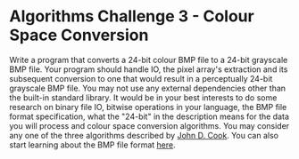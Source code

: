# Algorithms Challenge 3 - Colour Space Conversion

Write a program that converts a 24-bit colour BMP file to a 24-bit grayscale BMP file. Your program should handle IO, the pixel array's extraction 
and its subsequent conversion to one that would result in a perceptually 24-bit grayscale BMP file. You may not use any external dependencies 
other than the built-in standard library. It would be in your best interests to do some research on binary file IO, bitwise operations in your language, the BMP
file format specification, what the "24-bit" in the description means for the data you will process and colour space conversion algorithms. 
You may consider any one of the three algorithms  described by 
[John D. Cook](https://web.archive.org/web/20210930085419/https://www.johndcook.com/blog/2009/08/24/algorithms-convert-color-grayscale/). 
You can also start learning about the BMP file format [here](https://web.archive.org/web/20210930090208/https://en.wikipedia.org/wiki/BMP_file_format).
